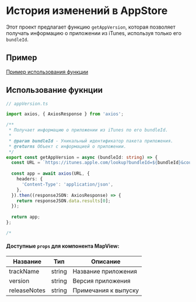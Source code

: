 # История изменений в AppStore

Этот проект предлагает функцию `getAppVersion`, которая позволяет получать информацию о приложении из iTunes, используя только его `bundleId`.

## Пример

[Пример использования функции](https://github.com/ybalaev1/changes-history-appstore/blob/main/example.ts)

## Использование фукнции
```ts
// appVersion.ts

import axios, { AxiosResponse } from 'axios';

/**
 * Получает информацию о приложении из iTunes по его bundleId.
 * 
 * @param bundleId - Уникальный идентификатор пакета приложения.
 * @returns Объект с информацией о приложении.
 */
export const getAppVersion = async (bundleId: string) => {
  const URL = `https://itunes.apple.com/lookup?bundleId=${bundleId}&country=ru`;
  
  const app = await axios(URL, {
    headers: {
      'Content-Type': 'application/json',
    },
  }).then((responseJSON: AxiosResponse) => {
    return responseJSON.data.results[0];
  });
  
  return app;
};

/*

```

#### Доступные `props` для компонента **MapView**:

| Название | Тип | Описание                                                                                                                                                                                               |
|--|--|--------------------------------------------------------------------------------------------------------------------------------------------------------------------------------------------------------|
| trackName | string | Название приложения |
| version | string | Версия приложения |
| releaseNotes | string | Примечания к выпуску |


